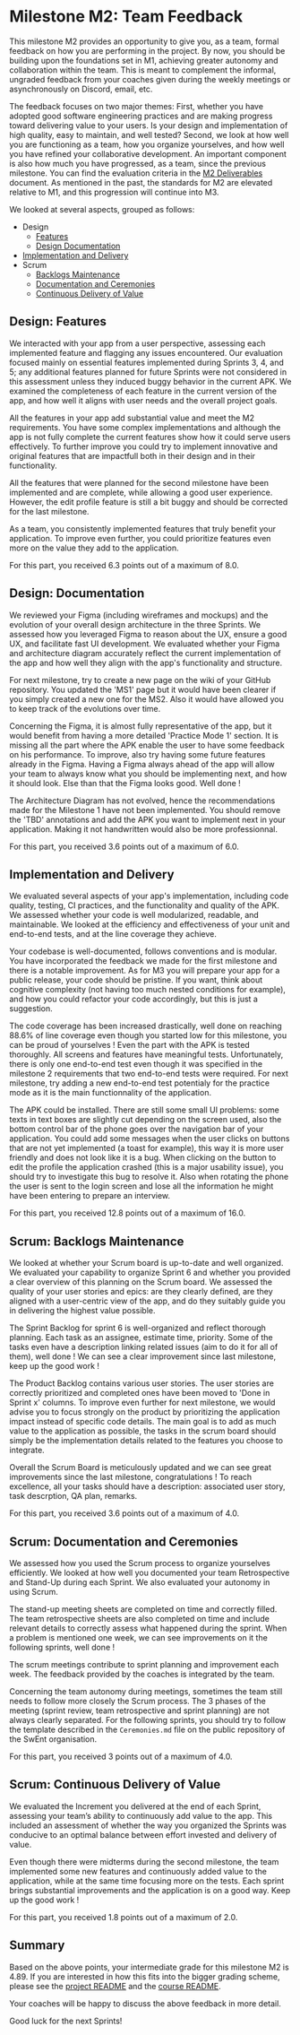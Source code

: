 # Milestone M2: Team Feedback

This milestone M2 provides an opportunity to give you, as a team, formal feedback on how you are performing in the project. By now, you should be building upon the foundations set in M1, achieving greater autonomy and collaboration within the team. This is meant to complement the informal, ungraded feedback from your coaches given during the weekly meetings or asynchronously on Discord, email, etc.

The feedback focuses on two major themes:
First, whether you have adopted good software engineering practices and are making progress toward delivering value to your users.
Is your design and implementation of high quality, easy to maintain, and well tested?
Second, we look at how well you are functioning as a team, how you organize yourselves, and how well you have refined your collaborative development.
An important component is also how much you have progressed, as a team, since the previous milestone.
You can find the evaluation criteria in the [M2 Deliverables](https://github.com/swent-epfl/public/blob/main/project/M2.md) document.
As mentioned in the past, the standards for M2 are elevated relative to M1, and this progression will continue into M3.

We looked at several aspects, grouped as follows:

 - Design
   - [Features](#design-features)
   - [Design Documentation](#design-documentation)
 - [Implementation and Delivery](#implementation-and-delivery)
 - Scrum
   - [Backlogs Maintenance](#scrum-backlogs-maintenance)
   - [Documentation and Ceremonies](#scrum-documentation-and-ceremonies)
   - [Continuous Delivery of Value](#scrum-continuous-delivery-of-value)

## Design: Features

We interacted with your app from a user perspective, assessing each implemented feature and flagging any issues encountered. Our evaluation focused mainly on essential features implemented during Sprints 3, 4, and 5; any additional features planned for future Sprints were not considered in this assessment unless they induced buggy behavior in the current APK.
We examined the completeness of each feature in the current version of the app, and how well it aligns with user needs and the overall project goals.


All the features in your app add substantial value and meet the M2 requirements. You have some complex implementations and although the app is not fully complete the current features show how it could serve users effectively. To further improve you could try to implement innovative and original features that are impactfull both in their design and in their functionality.

All the features that were planned for the second milestone have been implemented and are complete, while allowing a good user experience. However, the edit profile feature is still a bit buggy and should be corrected for the last milestone.

As a team, you consistently implemented features that truly benefit your application. To improve even further, you could prioritize features even more on the value they add to the application.


For this part, you received 6.3 points out of a maximum of 8.0.

## Design: Documentation

We reviewed your Figma (including wireframes and mockups) and the evolution of your overall design architecture in the three Sprints.
We assessed how you leveraged Figma to reason about the UX, ensure a good UX, and facilitate fast UI development.
We evaluated whether your Figma and architecture diagram accurately reflect the current implementation of the app and how well they align with the app's functionality and structure.


For next milestone, try to create a new page on the wiki of your GitHub repository. You updated the 'MS1' page but it would have been clearer if you simply created a new one for the MS2. Also it would have allowed you to keep track of the evolutions over time.

Concerning the Figma, it is almost fully representative of the app, but it would benefit from having a more detailed 'Practice Mode 1' section. It is missing all the part where the APK enable the user to have some feedback on his performance. To improve, also try having some future features already in the Figma. Having a Figma always ahead of the app will allow your team to always know what you should be implementing next, and how it should look. Else than that the Figma looks good. Well done !

The Architecture Diagram has not evolved, hence the recommendations made for the Milestone 1 have not been implemented. You should remove the 'TBD' annotations and add the APK you want to implement next in your application. Making it not handwritten would also be more professionnal.


For this part, you received 3.6 points out of a maximum of 6.0.

## Implementation and Delivery

We evaluated several aspects of your app's implementation, including code quality, testing, CI practices, and the functionality and quality of the APK.
We assessed whether your code is well modularized, readable, and maintainable.
We looked at the efficiency and effectiveness of your unit and end-to-end tests, and at the line coverage they achieve.


Your codebase is well-documented, follows conventions and is modular. You have incorporated the feedback we made for the first milestone and there is a notable improvement. As for M3 you will prepare your app for a public release, your code should be pristine. If you want, think about cognitive complexity (not having too much nested conditions for example), and how you could refactor your code accordingly, but this is just a suggestion.

The code coverage has been increased drastically, well done on reaching 88.6% of line coverage even though you started low for this milestone, you can be proud of yourselves ! Even the part with the APK is tested thoroughly. All screens and features have meaningful tests. Unfortunately, there is only one end-to-end test even though it was specified in the milestone 2 requirements that two end-to-end tests were required. For next milestone, try adding a new end-to-end test potentialy for the practice mode as it is the main functionnality of the application.

The APK could be installed. There are still some small UI problems: some texts in text boxes are slightly cut depending on the screen used, also the bottom control bar of the phone goes over the navigation bar of your application. You could add some messages when the user clicks on buttons that are not yet implemented (a toast for example), this way it is more user friendly and does not look like it is a bug. When clicking on the button to edit the profile the application crashed (this is a major usability issue), you should try to investigate this bug to resolve it. Also when rotating the phone the user is sent to the login screen and lose all the information he might have been entering to prepare an interview.


For this part, you received 12.8 points out of a maximum of 16.0.

## Scrum: Backlogs Maintenance

We looked at whether your Scrum board is up-to-date and well organized.
We evaluated your capability to organize Sprint 6 and whether you provided a clear overview of this planning on the Scrum board.
We assessed the quality of your user stories and epics: are they clearly defined, are they aligned with a user-centric view of the app, and do they suitably guide you in delivering the highest value possible.


The Sprint Backlog for sprint 6 is well-organized and reflect thorough planning. Each task as an assignee, estimate time, priority. Some of the tasks even have a description linking related issues (aim to do it for all of them), well done ! We can see a clear improvement since last milestone, keep up the good work !

The Product Backlog contains various user stories. The user stories are correctly prioritized and completed ones have been moved to 'Done in Sprint x' columns. To improve even further for next milestone, we would advise you to focus strongly on the product by prioritizing the application impact instead of specific code details. The main goal is to add as much value to the application as possible, the tasks in the scrum board should simply be the implementation details related to the features you choose to integrate.

Overall the Scrum Board is meticulously updated and we can see great improvements since the last milestone, congratulations ! To reach excellence, all your tasks should have a description: associated user story, task descrption, QA plan, remarks.


For this part, you received 3.6 points out of a maximum of 4.0.

## Scrum: Documentation and Ceremonies

We assessed how you used the Scrum process to organize yourselves efficiently.
We looked at how well you documented your team Retrospective and Stand-Up during each Sprint.
We also evaluated your autonomy in using Scrum.


The stand-up meeting sheets are completed on time and correctly filled. The team retrospective sheets are also completed on time and include relevant details to correctly assess what happened during the sprint. When a problem is mentioned one week, we can see improvements on it the following sprints, well done !

The scrum meetings contribute to sprint planning and improvement each week. The feedback provided by the coaches is integrated by the team.

Concerning the team autonomy during meetings, sometimes the team still needs to follow more closely the Scrum process. The 3 phases of the meeting (sprint review, team retrospective and sprint planning) are not always clearly separated. For the following sprints, you should try to follow the template described in the `Ceremonies.md` file on the public repository of the SwEnt organisation. 


For this part, you received 3 points out of a maximum of 4.0.

## Scrum: Continuous Delivery of Value

We evaluated the Increment you delivered at the end of each Sprint, assessing your team’s ability to continuously add value to the app.
This included an assessment of whether the way you organized the Sprints was conducive to an optimal balance between effort invested and delivery of value.


Even though there were midterms during the second milestone, the team implemented some new features and continuously added value to the application, while at the same time focusing more on the tests. Each sprint brings substantial improvements and the application is on a good way. Keep up the good work !


For this part, you received 1.8 points out of a maximum of 2.0.

## Summary

Based on the above points, your intermediate grade for this milestone M2 is 4.89. If you are interested in how this fits into the bigger grading scheme, please see the [project README](https://github.com/swent-epfl/public/blob/main/project/README.md) and the [course README](https://github.com/swent-epfl/public/blob/main/README.md).

Your coaches will be happy to discuss the above feedback in more detail.

Good luck for the next Sprints!
